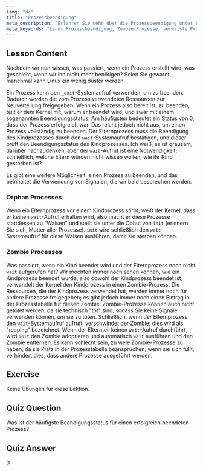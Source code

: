 ```yaml
---
lang: "de"
title: "Prozessbeendigung"
meta_description: "Erfahren Sie mehr über die Prozessbeendigung unter Linux, einschließlich verwaister und Zombie-Prozesse. Verstehen Sie die Systemaufrufe _exit und wait für ein effektives Prozessmanagement."
meta_keywords: "Linux Prozessbeendigung, Zombie-Prozesse, verwaiste Prozesse, wait Systemaufruf, _exit, Linux Tutorial, Linux für Anfänger"
---
```


## Lesson Content

Nachdem wir nun wissen, was passiert, wenn ein Prozess erstellt wird, was geschieht, wenn wir ihn nicht mehr benötigen? Seien Sie gewarnt, manchmal kann Linux ein wenig düster werden...

Ein Prozess kann den `_exit`-Systemaufruf verwenden, um zu beenden. Dadurch werden die vom Prozess verwendeten Ressourcen zur Neuverteilung freigegeben. Wenn ein Prozess also bereit ist, zu beenden, teilt er dem Kernel mit, warum er beendet wird, und zwar mit einem sogenannten Beendigungsstatus. Am häufigsten bedeutet ein Status von 0, dass der Prozess erfolgreich war. Das reicht jedoch nicht aus, um einen Prozess vollständig zu beenden. Der Elternprozess muss die Beendigung des Kindprozesses durch den `wait`-Systemaufruf bestätigen, und dieser prüft den Beendigungsstatus des Kindprozesses. Ich weiß, es ist grausam, darüber nachzudenken, aber der `wait`-Aufruf ist eine Notwendigkeit; schließlich, welche Eltern würden nicht wissen wollen, wie ihr Kind gestorben ist?

Es gibt eine weitere Möglichkeit, einen Prozess zu beenden, und das beinhaltet die Verwendung von Signalen, die wir bald besprechen werden.

### Orphan Processes

Wenn ein Elternprozess vor einem Kindprozess stirbt, weiß der Kernel, dass er keinen `wait`-Aufruf erhalten wird, also macht er diese Prozesse stattdessen zu "Waisen" und stellt sie unter die Obhut von `init` (erinnern Sie sich, Mutter aller Prozesse). `init` wird schließlich den `wait`-Systemaufruf für diese Waisen ausführen, damit sie sterben können.

### Zombie Processes

Was passiert, wenn ein Kind beendet wird und der Elternprozess noch nicht `wait` aufgerufen hat? Wir möchten immer noch sehen können, wie ein Kindprozess beendet wurde, also obwohl der Kindprozess beendet ist, verwandelt der Kernel den Kindprozess in einen Zombie-Prozess. Die Ressourcen, die der Kindprozess verwendet hat, werden immer noch für andere Prozesse freigegeben; es gibt jedoch immer noch einen Eintrag in der Prozesstabelle für diesen Zombie. Zombie-Prozesse können auch nicht getötet werden, da sie technisch "tot" sind, sodass Sie keine Signale verwenden können, um sie zu töten. Schließlich, wenn der Elternprozess den `wait`-Systemaufruf aufruft, verschwindet der Zombie; dies wird als "reaping" bezeichnet. Wenn der Elternteil keinen `wait`-Aufruf durchführt, wird `init` den Zombie adoptieren und automatisch `wait` ausführen und den Zombie entfernen. Es kann schlecht sein, zu viele Zombie-Prozesse zu haben, da sie Platz in der Prozesstabelle beanspruchen; wenn sie sich füllt, verhindert dies, dass andere Prozesse ausgeführt werden.

## Exercise

Keine Übungen für diese Lektion.

## Quiz Question

Was ist der häufigste Beendigungsstatus für einen erfolgreich beendeten Prozess?

## Quiz Answer

0
